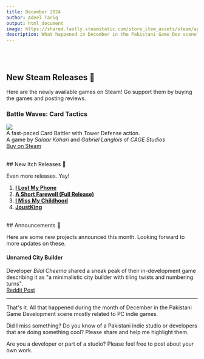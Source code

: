 ```yaml
---
title: December 2024
author: Adeel Tariq
output: html_document
image: https://shared.fastly.steamstatic.com/store_item_assets/steam/apps/1965620/header.jpg
description: What happened in December in the Pakistani Game Dev scene? Let's find out.
---
```


<br>
<br>

## New Steam Releases 🥳

Here are the newly available games on Steam! Go support them by buying the games and posting reviews.


### **Battle Waves: Card Tactics**
[![](https://shared.fastly.steamstatic.com/store_item_assets/steam/apps/1965620/header.jpg)](https://store.steampowered.com/app/1965620/Battle_Waves_Card_Tactics/)<br>
A fast-paced Card Battler with Tower Defense action.<br>
A game by _Salaar Kohari_ and _Gabriel Langlois_ of _CAGE Studios_<br>
[Buy on Steam](https://store.steampowered.com/app/1965620/Battle_Waves_Card_Tactics/)

<br>
## New Itch Releases 🎉

Even more releases. Yay!

1. [**I Lost My Phone**](https://aclara.itch.io/i-lost-my-phone "https://aclara.itch.io/i-lost-my-phone")
2. [**A Short Farewell (Full Release)**](https://adeeltariq.itch.io/a-short-farewell)
3. [**I Miss My Childhood**](https://aclara.itch.io/i-miss-my-childhood)
4. [**JoustKing**](https://rapidcream.itch.io/joustking)

<br>
## Announcements 📢 

Here are some new projects announced this month. Looking forward to more updates on these.

#### **Unnamed City Builder**
Developer _Bilal Cheema_ shared a sneak peak of their in-development game describing it as "a minimalistic city builder with tiling twists and numbering turns".<br>
[Reddit Post](https://www.reddit.com/r/BAC_Games/comments/1hqkilf)

---

That's it. All that happened during the month of December in the Pakistani Game Development scene mostly related to PC indie games.

Did I miss something? Do you know of a Pakistani indie studio or developers that are doing something cool? Please share and help me highlight them.

Are you a developer or part of a studio? Please feel free to post about your own work.
